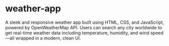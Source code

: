 # weather-app
A sleek and responsive weather app built using HTML, CSS, and JavaScript, powered by OpenWeatherMap API. Users can search any city worldwide to get real-time weather data including temperature, humidity, and wind speed—all wrapped in a modern, clean UI.
